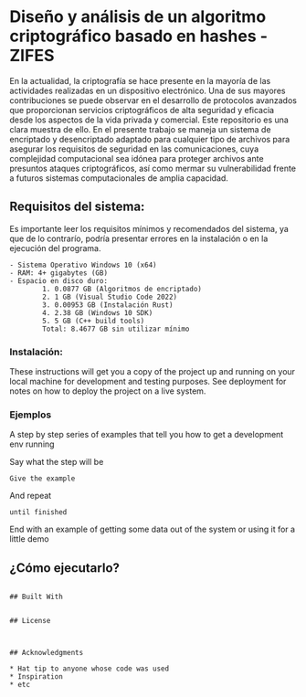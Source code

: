 # Diseño y análisis de un algoritmo criptográfico basado en hashes - ZIFES

En la actualidad, la criptografía se hace presente en la mayoría de las actividades realizadas en un dispositivo electrónico. Una de sus mayores contribuciones se puede observar en el desarrollo de protocolos avanzados que proporcionan servicios criptográficos de alta seguridad y eficacia desde los aspectos de la vida privada y comercial.
Este repositorio es una clara muestra de ello. En el presente trabajo se maneja un sistema de encriptado y desencriptado adaptado para cualquier tipo de archivos para asegurar los requisitos de seguridad en las comunicaciones, cuya complejidad computacional sea idónea para proteger archivos ante presuntos ataques criptográficos, así como mermar su vulnerabilidad frente a futuros sistemas computacionales de amplia capacidad.

## Requisitos del sistema:

Es importante leer los requisitos mínimos y recomendados del sistema, ya que de lo contrarío, podría presentar errores en la instalación o en la ejecución del programa.

```
- Sistema Operativo Windows 10 (x64)
- RAM: 4+ gigabytes (GB)
- Espacio en disco duro: 
        1. 0.0877 GB (Algoritmos de encriptado)
        2. 1 GB (Visual Studio Code 2022)
        3. 0.00953 GB (Instalación Rust)
        4. 2.38 GB (Windows 10 SDK)
        5. 5 GB (C++ build tools)
        Total: 8.4677 GB sin utilizar mínimo
```
### Instalación:

These instructions will get you a copy of the project up and running on your local machine for development and testing purposes. See deployment for notes on how to deploy the project on a live system.

### Ejemplos

A step by step series of examples that tell you how to get a development env running

Say what the step will be

```
Give the example
```

And repeat

```
until finished
```

End with an example of getting some data out of the system or using it for a little demo

## ¿Cómo ejecutarlo?


```

## Built With


## License



## Acknowledgments

* Hat tip to anyone whose code was used
* Inspiration
* etc
